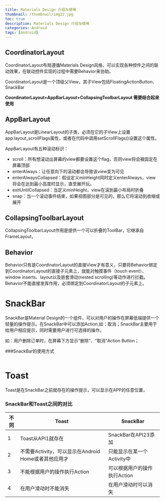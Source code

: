 ```yaml
---
title: Materials Design 介绍与使用
thumbnail: /thumbnail/img22.jpg
toc: true
description: Materials Design 介绍与使用
categories: Android
tags: [Android]
---
```


 ## CoordinatorLayout
 CoordinatorLayout布局遵循Materials Design风格，可以实现各种控件之间的联动效果，在联动控件实现的过程中需要Behavior来协助。
 <!--more-->
 CoordinatorLayout是一个顶级父View，其子View包括FloatingActionButton、SnackBar
 
 **CoordinatorLayout+AppBarLayout+CollapsingToolbarLayout 需要结合起来使用**
 
 ## AppBarLayout
 
 AppBarLayout是LinearLayout的子类，必须在它的子View上设置app:layout_scrollFlags属性，或者在代码中调用setScrollFlags()设置这个属性。
 
 AppBarLayout有五种滚动标识：
 * scroll：所有想滚动出屏幕的view都要设置这个flag，否则view将会被固定在屏幕顶部
 * enterAlways：让任意向下的滚动都会导致该view变为可见
 * enterAlwaysCollapsed：假设定义minHeight同时定义enterAlways，view将会在达到最小高度时显示，直至展开玩。
 * exitUntilCollapsed：当定义minHeight，view在滚到最小布局时折叠
 * snap：当一个滚动事件结束，如果视图部分是可见的，那么它将滚动到收缩或展开
 
 ## CollapsingToolbarLayout
 CollapsingToolbarLayout作用是提供一个可以折叠的ToolBar，它继承自FrameLayout，
 
 ## Behavior
 
 Behavior只有是CoordinatorLayout的直接View才有意义，只要将Behavior绑定到CoordinatorLayout的直接子元素上，就能对触摸事件（touch event）、window inserts、layout以及嵌套滑动(nested scrolling)等动作进行拦截。Behavior不能直接发挥作用，必须绑定到CoordinatorLayout的子元素上。
 
 
# SnackBar
SnackBar是Material Design的一个组件，可以对用户的操作在屏幕低端提供一个轻量的操作提示。在SnackBar中可以添加Action,如：取消；SnackBar主要用于给用户相应提示，同时需要用户进行可选择的操作。

如：用户删除订单时，在屏幕下方显示“删除”、“取消”Action Button；

###SnackBar的使用方式
```

```


# Toast
Toast是在SnackBar之前就存在的操作提示，可以显示在APP的任意位置，


### SnackBar和Toast之间的对比

|不同|Toast|SnackBar|
|---|-----|-----|
|1|Toast从API1就存在|SnackBar在API23添加|
|2|不需要Activity，可以显示在Android Home或者其他应用才|只能显示在某一个Activity中|
|3|不能根据用户的操作执行Action|可以根据用户的操作执行Action|
|4|在用户滑动时不能消失|在用户滑动时可以消失| 
